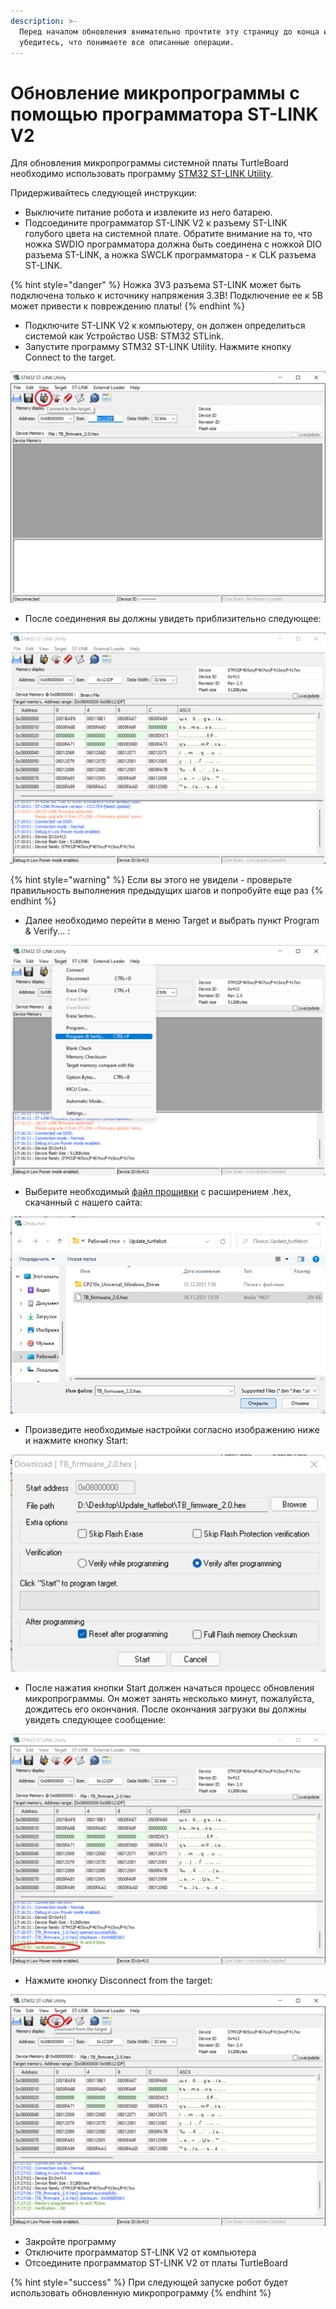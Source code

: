 ```yaml
---
description: >-
  Перед началом обновления внимательно прочтите эту страницу до конца и
  убедитесь, что понимаете все описанные операции.
---
```


# Обновление микропрограммы с помощью программатора ST-LINK V2

Для обновления микропрограммы системной платы TurtleBoard необходимо использовать программу [STM32 ST-LINK Utility](https://disk.yandex.ru/d/uAxKXwjx0JnMrg).&#x20;

Придерживайтесь следующей инструкции:

* Выключите питание робота и извлеките из него батарею.&#x20;
* Подсоедините программатор ST-LINK V2 к разъему ST-LINK голубого цвета на системной плате. Обратите внимание на то, что ножка SWDIO программатора должна быть соединена с ножкой DIO разъема ST-LINK, а ножка SWCLK программатора - к CLK разъема ST-LINK.&#x20;

{% hint style="danger" %}
Ножка 3V3 разъема ST-LINK может быть подключена только к источнику напряжения 3.3В! Подключение ее к 5В может привести к повреждению платы!
{% endhint %}

* Подключите ST-LINK V2 к компьютеру, он должен определиться системой как Устройство USB: STM32 STLink.
* Запустите программу STM32 ST-LINK Utility. Нажмите кнопку Connect to the target.

![](<../../.gitbook/assets/1 (1).png>)

* После соединения вы должны увидеть приблизительно следующее:

![](../../.gitbook/assets/2.png)

{% hint style="warning" %}
Если вы этого не увидели - проверьте правильность выполнения предыдущих шагов и попробуйте еще раз
{% endhint %}

* Далее необходимо перейти в меню Target и выбрать пункт Program & Verify... :

![](../../.gitbook/assets/3.png)

* Выберите необходимый [файл прошивки](https://disk.yandex.ru/d/eov3wiMFHE8zFw) с расширением .hex, скачанный с нашего сайта:

![](<../../.gitbook/assets/4 (1).png>)

* Произведите необходимые настройки согласно изображению ниже и нажмите кнопку Start:

![](<../../.gitbook/assets/5 (1).png>)

* После нажатия кнопки Start должен начаться процесс обновления микропрограммы. Он может занять несколько минут, пожалуйста, дождитесь его окончания. После окончания загрузки вы должны увидеть следующее сообщение:

![](../../.gitbook/assets/6.png)

* Нажмите кнопку Disconnect from the target:

![](../../.gitbook/assets/7.png)

* Закройте программу
* Отключите программатор ST-LINK V2 от компьютера
* Отсоедините программатор ST-LINK V2 от платы TurtleBoard

{% hint style="success" %}
При следующей запуске робот будет использовать обновленную микропрограмму
{% endhint %}
